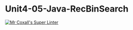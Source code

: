 # Unit4-05-Java-RecBinSearch
[![Mr Coxall's Super Linter](https://github.com/ICS4U-Programming-AlexK/Unit4-05-Java-RecBinSearch/workflows/Mr%20Coxall's%20Super%20Linter/badge.svg)](https://github.com/ICS4U-Programming-AlexK/Unit4-05-Java-RecBinSearch/actions/)
